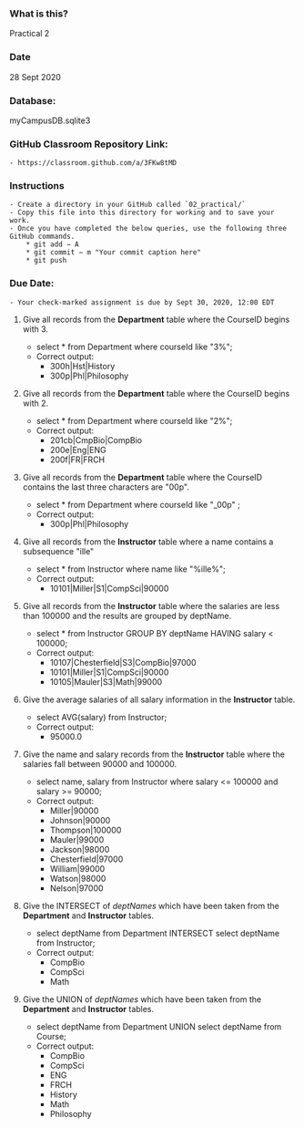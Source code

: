 ### What is this?
Practical 2

### Date
28 Sept 2020

### Database:
myCampusDB.sqlite3

### GitHub Classroom Repository Link:
	- https://classroom.github.com/a/3FKw8tMD


### Instructions
	- Create a directory in your GitHub called `02_practical/`
	- Copy this file into this directory for working and to save your work.
	- Once you have completed the below queries, use the following three GitHub commands.
		* git add − A
		* git commit − m "Your commit caption here"
		* git push

### Due Date:		
	- Your check-marked assignment is due by Sept 30, 2020, 12:00 EDT


1. Give all records from the **Department** table where the CourseID begins with 3.
	- select * from Department where courseId like "3%";
	- Correct output:
		* 300h|Hst|History
		* 300p|Phl|Philosophy


2. Give all records from the **Department** table where the CourseID begins with 2.
	- select * from Department where courseId like "2%";
	- Correct output:
		* 201cb|CmpBio|CompBio
		* 200e|Eng|ENG
		* 200f|FR|FRCH


3. Give all records from the **Department** table where the CourseID contains the last three characters are "00p".
	- select * from Department where courseId like "_00p" ;
	- Correct output:
		* 300p|Phl|Philosophy

4. Give all records from the **Instructor** table where a name contains a subsequence "ille"
	-	select * from Instructor where name like "%ille%";
	-	Correct output:
		* 10101|Miller|S1|CompSci|90000

5. Give all records from the **Instructor** table where the salaries are less than 100000 and the results are grouped by deptName.
	- select * from Instructor GROUP BY deptName HAVING salary < 100000;
	- Correct output:
		* 10107|Chesterfield|S3|CompBio|97000
		* 10101|Miller|S1|CompSci|90000
		* 10105|Mauler|S3|Math|99000

6. Give the average salaries of all salary information in the **Instructor** table.
 	- select AVG(salary) from Instructor;
	- Correct output:
		* 95000.0

7. Give the name and salary records from the **Instructor** table where the salaries fall between 90000 and 100000.
	- select name, salary from Instructor where salary <= 100000 and salary >= 90000;
	- Correct output:
		* Miller|90000
		* Johnson|90000
		* Thompson|100000
		* Mauler|99000
		* Jackson|98000
		* Chesterfield|97000
		* William|99000
		* Watson|98000
		* Nelson|97000

8. Give the INTERSECT of _deptNames_ which have been taken from the **Department** and **Instructor** tables.
	- select deptName from Department INTERSECT select deptName from Instructor;
	- Correct output:
		* CompBio
		* CompSci
		* Math

9. Give the UNION of _deptNames_ which have been taken from the **Department** and **Instructor** tables.
	- select deptName from Department UNION select deptName from Course;
	- Correct output:
		* CompBio
		* CompSci
		* ENG
		* FRCH
		* History
		* Math
		* Philosophy
